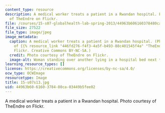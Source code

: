 ```yaml
---
content_type: resource
description: A medical worker treats a patient in a Rwandan hospital. Photo courtesy
  of TheEndre on Flickr.
file: /courses/15-s07-globalhealth-lab-spring-2013/44963b606160378480ca03449b5fee02_15-s07s13.jpg
file_size: 27522
file_type: image/jpeg
image_metadata:
  caption: A medical worker treats a patient in a Rwandan hospital. (Photo courtesy
    of {{% resource_link "446fd276-f4f3-4a5f-b493-88c401545f4a" "TheEndre" %}} on
    Flickr. Creative Commons BY-NC-SA.)
  credit: Photo courtesy of TheEndre on Flickr.
  image-alt: Woman standing over another lying in a hospital bed next to an IV drip.
learning_resource_types: []
license: https://creativecommons.org/licenses/by-nc-sa/4.0/
ocw_type: OCWImage
resourcetype: Image
title: 15-s07s13.jpg
uid: 44963b60-6160-3784-80ca-03449b5fee02
---
```

A medical worker treats a patient in a Rwandan hospital. Photo courtesy of TheEndre on Flickr.